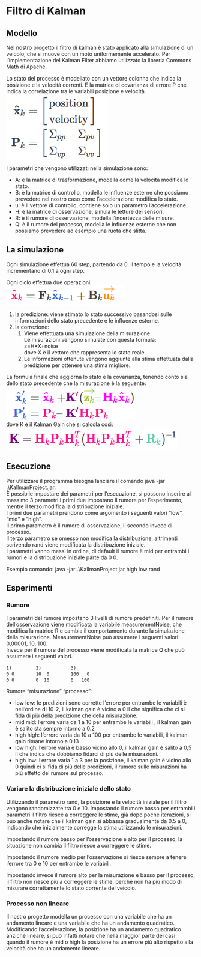 # Filtro di Kalman

## Modello
Nel nostro progetto il filtro di kalman è stato applicato alla simulazione di un veicolo, che si muove con un moto uniformemente accelerato.
Per l’implementazione del Kalman Filter abbiamo utilizzato la libreria Commons Math di Apache.

Lo stato del processo è modellato con un vettore colonna che indica la posizione e la velocità correnti.
E la matrice di covarianza di errore P che indica la correlazione tra le variabili posizione e velocità.
<img src="https://github.com/VittorioParagallo/IALAB_2019-2020/blob/master/Uncertainty/KallmanProject/img/formula.png"/><br>
I parametri che vengono utilizzati nella simulazione sono:
* A: è la matrice di trasformazione, modella come la velocità modifica lo stato.
* B: è la matrice di controllo, modella le influenze esterne che possiamo prevedere nel nostro caso come l’accelerazione modifica lo stato.
* u: è il vettore di controllo, contiene solo un parametro l’accelerazione.
* H: è la matrice di osservazione, simula le letture dei sensori.
* R: è il rumore di osservazione, modella l’incertezza delle misure.
* Q: è il rumore del processo, modella le influenze esterne che non possiamo prevedere ad esempio una ruota che slitta.

## La simulazione
Ogni simulazione effettua 60 step, partendo da 0.
Il tempo e la velocità incrementano di 0.1 a ogni step.

Ogni ciclo effettua due operazioni:
<br><img src="https://github.com/VittorioParagallo/IALAB_2019-2020/blob/master/Uncertainty/KallmanProject/img/formula1.png"/>
1. la predizione: viene stimato lo stato successivo basandosi sulle informazioni dello stato precedente e le influenze esterne.
1. la correzione:
   1. Viene effettuata una simulazione della misurazione.<br>Le misurazioni vengono simulate con questa formula:<br>z=H\*X+noise<br>dove X è il vettore che rappresenta lo stato reale.
   1. Le informazioni ottenute vengono aggiunte alla stima effettuata dalla predizione per ottenere una stima migliore.

La formula finale che aggiorna lo stato e la covarianza, tenendo conto sia dello stato precedente che la misurazione è la seguente:<br>
<img src="https://github.com/VittorioParagallo/IALAB_2019-2020/blob/master/Uncertainty/KallmanProject/img/formula2.png"/><br>
dove K è il Kalman Gain che si calcola così:<br>
<img src="https://github.com/VittorioParagallo/IALAB_2019-2020/blob/master/Uncertainty/KallmanProject/img/formula3.png"/><br>

## Esecuzione
Per utilizzare il programma bisogna lanciare il comando java -jar .\KallmanProject.jar.<br>
È possibile impostare dei parametri per l’esecuzione, si possono inserire al massimo 3 parametri i primi due impostano il rumore per l’esperimento, mentre il terzo modifica la distribuzione iniziale.<br>
I primi due parametri prendono come argomento i seguenti valori “low”, “mid” e “high”.<br>
Il primo parametro è il rumore di osservazione, il secondo invece di processo.<br>
Il terzo parametro se omesso non modifica la distribuzione, altrimenti scrivendo rand viene modificata la distribuzione iniziale.<br>
I parametri vanno messi in ordine, di default il rumore è mid per entrambi i rumori e la distribuzione iniziale parte da 0 0.<br>

Esempio comando:
java -jar .\KallmanProject.jar high low rand

## Esperimenti
### Rumore
I parametri del rumore impostano 3 livelli di rumore predefiniti.
Per il rumore dell’osservazione viene modificata la variabile measurementNoise, che modifica la matrice R e cambia il comportamento durante la simulazione della misurazione.
MeasurementNoise può assumere i seguenti valori: 0,00001, 10, 100.
<br>Invece per il rumore del processo viene modificata la matrice Q che può assumere i seguenti valori.
```
1)         2)           3)
0 0        10  0        100   0
0 0        0  10        0   100
```
Rumore “misurazione” “processo”:
* low low: le predizioni sono corrette l’errore per entrambe le variabili è nell’ordine di 10-2, il kalman gain è vicino a 0 il che significa che ci si fida di più della predizione che della misurazione.
* mid mid: l’errore varia da 1 a 10 per entrambe le variabili , il kalman gain è salito sta sempre intorno a 0.2
* high high: l’errore varia da 10 a 100 per entrambe le variabili, il kalman gain rimane intorno a 0.13
* low high: l’errore varia è basso vicino allo 0, il kalman gain è salito a 0,5 il che indica che dobbiamo fidarci di più delle misurazioni.
* high low: l’errore varia 1 a 3 per la posizione, il kalman gain è vicino allo 0 quindi ci si fida di più delle predizioni, il rumore sulle misurazioni ha più effetto del rumore sul processo.

### Variare la distribuzione iniziale dello stato
Utilizzando il parametro rand, la posizione e la velocità iniziale per il filtro vengono randomizzate tra 0 e 10.
Impostando il rumore basso per entrambi i parametri il filtro riesce a correggere le stime, già dopo poche iterazioni, si può anche notare che il kalman gain si abbassa gradualmente da 0.5 a 0, indicando che inizialmente corregge la stima utilizzando le misurazioni.

Impostando il rumore basso per l’osservazione e alto per il processo, la situazione non cambia il filtro riesce a correggere le stime.

Impostando il rumore medio per l’osservazione si riesce sempre a tenere l’errore tra 0 e 10 per entrambe le variabili.

Impostando invece il rumore alto per la misurazione e basso per il processo, il filtro non riesce più a correggere le stime, perché non ha più modo di misurare correttamente lo stato corrente del veicolo.

### Processo non lineare
Il nostro progetto modella un processo con una variabile che ha un andamento lineare e una variabile che ha un andamento quadratico.
Modificando l’accelerazione, la posizione ha un andamento quadratico anziché lineare, si può infatti notare che nella maggior parte dei casi quando il rumore è mid o high la posizione ha un errore più alto rispetto alla velocità che ha un andamento lineare.
